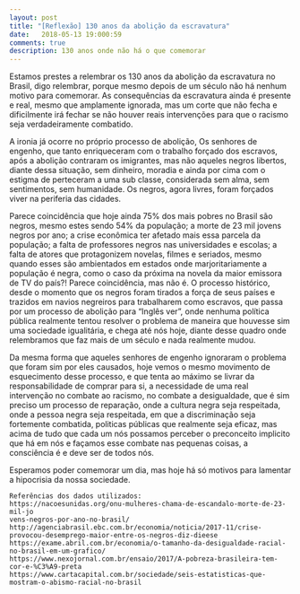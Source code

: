 ```yaml
---
layout: post
title: "[Reflexão] 130 anos da abolição da escravatura"
date:   2018-05-13 19:000:59
comments: true
description: 130 anos onde não há o que comemorar
---
```



Estamos prestes a relembrar os 130 anos da abolição da escravatura no Brasil, digo relembrar, porque mesmo depois de um século não há nenhum motivo para comemorar. As consequências da escravatura ainda é presente e real, mesmo que amplamente ignorada, mas um corte que não fecha e dificilmente irá fechar se não houver reais intervenções para que o racismo seja verdadeiramente combatido.

A ironia já ocorre no próprio processo de abolição, Os senhores de engenho, que tanto enriqueceram com o trabalho forçado dos escravos, após a abolição contraram os imigrantes, mas não aqueles negros libertos, diante dessa situação, sem dinheiro, moradia e ainda por cima com o estigma de perteceram a uma sub classe, considerada sem alma, sem sentimentos, sem humanidade. Os negros, agora livres, foram forçados viver na periferia das cidades.

Parece coincidência que hoje ainda 75% dos mais pobres no Brasil são negros, mesmo estes sendo 54% da população; a morte de 23 mil jovens negros por ano; a crise econômica ter afetado mais essa parcela da população; a falta de professores negros nas universidades e escolas; a falta de atores que protagonizem novelas, filmes e seriados, mesmo quando esses são ambientados em estados onde marjoritariamente a população é negra, como o caso da próxima na novela da maior emissora de TV do país?! Parece coincidência, mas não é. O processo histórico, desde o momento que os negros foram tirados a força de seus países e trazidos em navios negreiros para trabalharem como escravos, que passa por um processo de abolição para “Inglês ver”, onde nenhuma política pública realmente tentou resolver o problema de maneira que houvesse sim uma sociedade igualitária, e chega até nós hoje, diante desse quadro onde relembramos que faz mais de um século e nada realmente mudou.

Da mesma forma que aqueles senhores de engenho ignoraram o problema que foram sim por eles causados, hoje vemos o mesmo movimento de esquecimento desse processo, e que tenta ao máximo se livrar da responsabilidade de comprar para si, a necessidade de uma real intervenção no combate ao racismo, no combate a desigualdade, que é sim preciso um processo de reparação, onde a cultura negra seja respeitada, onde a pessoa negra seja respeitada, em que a discriminação seja fortemente combatida, politicas públicas que realmente seja eficaz, mas acima de tudo que cada um nós possamos perceber o preconceito implicito que há em nós e façamos esse combate nas pequenas coisas, a consciência é e deve ser de todos nós.

Esperamos poder comemorar um dia, mas hoje há só motivos para lamentar a hipocrisia da nossa sociedade.




    Referências dos dados utilizados:
    https://nacoesunidas.org/onu-mulheres-chama-de-escandalo-morte-de-23-mil-jo
    vens-negros-por-ano-no-brasil/
    http://agenciabrasil.ebc.com.br/economia/noticia/2017-11/crise-provocou-desemprego-maior-entre-os-negros-diz-dieese
    https://exame.abril.com.br/economia/o-tamanho-da-desigualdade-racial-no-brasil-em-um-grafico/
    https://www.nexojornal.com.br/ensaio/2017/A-pobreza-brasileira-tem-cor-e-%C3%A9-preta
    https://www.cartacapital.com.br/sociedade/seis-estatisticas-que-mostram-o-abismo-racial-no-brasil

